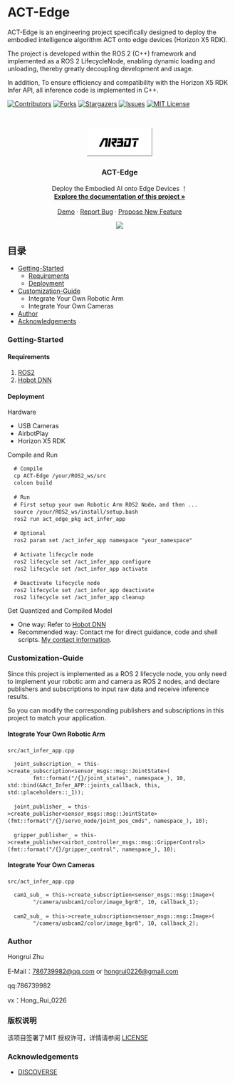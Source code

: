 

# ACT-Edge

ACT-Edge is an engineering project specifically designed to deploy the embodied intelligence algorithm ACT onto edge devices (Horizon X5 RDK). 

The project is developed within the ROS 2 (C++) framework and implemented as a ROS 2 LifecycleNode, enabling dynamic loading and unloading, thereby greatly decoupling development and usage. 

In addition, To ensure efficiency and compatibility with the Horizon X5 RDK Infer API, all inference code is implemented in C++.

<!-- PROJECT SHIELDS -->

[![Contributors][contributors-shield]][contributors-url]
[![Forks][forks-shield]][forks-url]
[![Stargazers][stars-shield]][stars-url]
[![Issues][issues-shield]][issues-url]
[![MIT License][license-shield]][license-url]

<!-- PROJECT LOGO -->
<br />

<p align="center">
  <a href="https://github.com/786739982/ACT-Edge/">
    <img src="assets/logo.png" alt="Logo" width="146" height="64">
  </a>

  <h3 align="center">ACT-Edge</h3>
  <p align="center">
    Deploy the Embodied AI onto Edge Devices ！
    <br />
    <a href="https://github.com/786739982/ACT-Edge"><strong>Explore the documentation of this project »</strong></a>
    <br />
    <br />
    <a href="https://github.com/786739982/ACT-Edge">Demo</a>
    ·
    <a href="https://github.com/786739982/ACT-Edge/issues">Report Bug</a>
    ·
    <a href="https://github.com/786739982/ACT-Edge/issues">Propose New Feature</a>
  </p>

</p>

<p align="center">
<img src="assets/ACT-Edge.gif", width=""/>
</p>

## 目录

- [Getting-Started](#Getting-Started)
  - [Requirements](#Requirements)
  - [Deployment](#Deployment)
- [Customization-Guide](#Customization-Guide)
  - Integrate Your Own Robotic Arm
  - Integrate Your Own Cameras
- [Author](#Author)
- [Acknowledgements](#Acknowledgements)




### Getting-Started

#### Requirements

1. [ROS2](https://docs.ros.org/en/rolling/index.html)
2. [Hobot DNN](https://developer.d-robotics.cc/rdk_doc/04_toolchain_development)

#### Deployment

Hardware

* USB Cameras
* AirbotPlay
* Horizon X5 RDK

Compile and Run
```
  # Compile
  cp ACT-Edge /your/ROS2_ws/src
  colcon build

  # Run
  # First setup your own Robotic Arm ROS2 Node，and then ...
  source /your/ROS2_ws/install/setup.bash
  ros2 run act_edge_pkg act_infer_app

  # Optional
  ros2 param set /act_infer_app namespace "your_namespace"
  
  # Activate lifecycle node
  ros2 lifecycle set /act_infer_app configure
  ros2 lifecycle set /act_infer_app activate

  # Deactivate lifecycle node
  ros2 lifecycle set /act_infer_app deactivate
  ros2 lifecycle set /act_infer_app cleanup

```

Get Quantized and Compiled Model
* One way: Refer to [Hobot DNN](https://developer.d-robotics.cc/rdk_doc/04_toolchain_development)
* Recommended way: Contact me for direct guidance, code and shell scripts. [My contact information](#Author).

### Customization-Guide

Since this project is implemented as a ROS 2 lifecycle node, you only need to implement your robotic arm and camera as ROS 2 nodes, and declare publishers and subscriptions to input raw data and receive inference results. 

So you can modify the corresponding publishers and subscriptions in this project to match your application.

#### Integrate Your Own Robotic Arm
```src/act_infer_app.cpp```
```
  joint_subscription_ = this->create_subscription<sensor_msgs::msg::JointState>(
        fmt::format("/{}/joint_states", namespace_), 10, std::bind(&Act_Infer_APP::joints_callback, this, std::placeholders::_1));
    
  joint_publisher_ = this->create_publisher<sensor_msgs::msg::JointState>(fmt::format("/{}/servo_node/joint_pos_cmds", namespace_), 10);
  
  gripper_publisher_ = this->create_publisher<airbot_controller_msgs::msg::GripperControl>(fmt::format("/{}/gripper_control", namespace_), 10);
```

#### Integrate Your Own Cameras
```src/act_infer_app.cpp```
```
  cam1_sub_ = this->create_subscription<sensor_msgs::msg::Image>(
        "/camera/usbcam1/color/image_bgr8", 10, callback_1);

  cam2_sub_ = this->create_subscription<sensor_msgs::msg::Image>(
        "/camera/usbcam2/color/image_bgr8", 10, callback_2);
```




### Author

Hongrui Zhu 

E-Mail：786739982@qq.com or hongrui0226@gmail.com

qq:786739982

vx：Hong_Rui_0226



  
### 版权说明

该项目签署了MIT 授权许可，详情请参阅 [LICENSE](https://github.com/786739982/ACT-Edge/blob/master/LICENSE)





### Acknowledgements

- [DISCOVERSE](https://airbots.online/)




<!-- links -->
[contributors-shield]: https://img.shields.io/github/contributors/786739982/ACT-Edge.svg?style=flat-square
[contributors-url]: https://github.com/786739982/ACT-Edge/graphs/contributors
[forks-shield]: https://img.shields.io/github/forks/786739982/ACT-Edge.svg?style=flat-square
[forks-url]: https://github.com/786739982/ACT-Edge/network/members
[stars-shield]: https://img.shields.io/github/stars/786739982/ACT-Edge.svg?style=flat-square
[stars-url]: https://github.com/786739982/ACT-Edge/stargazers
[issues-shield]: https://img.shields.io/github/issues/786739982/ACT-Edge.svg?style=flat-square
[issues-url]: https://img.shields.io/github/issues/786739982/ACT-Edge.svg
[license-shield]: https://img.shields.io/github/license/786739982/ACT-Edge.svg?style=flat-square
[license-url]: https://github.com/786739982/ACT-Edge/blob/master/LICENSE.txt
[linkedin-shield]: https://img.shields.io/badge/-LinkedIn-black.svg?style=flat-square&logo=linkedin&colorB=555





